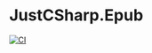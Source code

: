 # JustCSharp.Epub
[![CI](https://github.com/ductran95/JustCSharp.Epub/actions/workflows/ci.yml/badge.svg)](https://github.com/ductran95/JustCSharp.Epub/actions/workflows/ci.yml)
